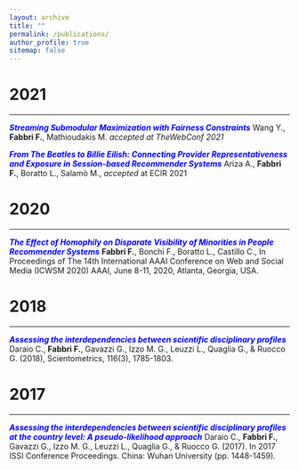 ```yaml
---
layout: archive
title: ""
permalink: /publications/
author_profile: true
sitemap: false
---
```


2021
===
***

**<span style="color:blue">*Streaming Submodular Maximization with Fairness Constraints*</span>**  Wang Y., **Fabbri F.**, Mathioudakis M. <a href="https://arxiv.org/pdf/2010.04412.pdf"><i class="fas fa-file-pdf"></i></a> *accepted at TheWebConf 2021*

**<span style="color:blue">*From The Beatles to Billie Eilish: Connecting Provider Representativeness and Exposure in Session-based Recommender Systems*</span>** <a href="https://frafabbri.github.io/files/ecir2021.pdf"><i class="fas fa-file-pdf"></i></a> Ariza A., **Fabbri F.**, Boratto L., Salamò M.,  *accepted* at ECIR 2021


2020
===
***

**<span style="color:blue">*The Effect of Homophily on Disparate Visibility of Minorities in People Recommender Systems*</span>** <a href="https://frafabbri.github.io/files/icwsm20FabbriF.pdf"><i class="fas fa-file-pdf"></i></a> **Fabbri F.**, Bonchi F., Boratto L., Castillo C., In Proceedings of The 14th International AAAI Conference on Web and Social Media (ICWSM 2020) AAAI, June 8-11, 2020, Atlanta, Georgia, USA.

2018
===
***
**<span style="color:blue">*Assessing the interdependencies between scientific disciplinary profiles*</span>** <a href="https://link.springer.com/content/pdf/10.1007%2Fs11192-018-2816-5.pdf"><i class="fas fa-file-pdf"></i></a> Daraio C., **Fabbri F.**, Gavazzi G., Izzo M. G., Leuzzi L., Quaglia G., & Ruocco G. (2018), Scientometrics, 116(3), 1785-1803.

2017
===
***
**<span style="color:blue">*Assessing the interdependencies between scientific disciplinary profiles at the country level: A pseudo-likelihood approach*</span>** Daraio C., **Fabbri F.**, Gavazzi G., Izzo M. G., Leuzzi L., Quaglia G., & Ruocco G. (2017). In 2017 ISSI Conference Proceedings. China: Wuhan University (pp. 1448-1459).